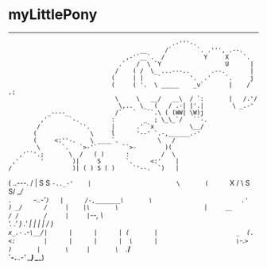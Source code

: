 # myLittlePony
------------------------------
                                                  .-'''-.                  
                                         __     /`       `. .''', .--.     
                                     ,-'`__`.  /           Y     X    `.   
                                   .`   /  \ `Y                  U      |  
                                  /    ( /  \_ ...---..      .--.       |  
                                 (     | |    `        '.  .'    `.     j  
                                 (     ( '.  \ _____    _v`       |    / ,;
                                  \     \   __/   __\  / `:       |   /.'/ 
                                   \,..  \_  (   / .-| |'.|        \ _.-'  
               _----_             /`   `   ``.\ ( (WW| \W)j                
             ,'      `-.         :        _  ; \_\_`/   ``-.               
            /           `'.      |      .' `x          \__/                
           (               \     l      '--' `.-,______.-'                 
           (     <:''-.    \ ____`.           \   /                        
            \      `.   `>-'`       ``>-        )(                         
       ,'``'.;       \  /   ( )      :         /  \                        
     ,'      '        )|     S       `.     <:'    |                       
    /                 )| ( ) S ( )     `'--.  `)   |                       
   (         ..---.  / |  S     S       `-.._-'    |                       
    \       (      `X / \ S     S/             \__/                        
     `.      `-..-'` )   |      /-,_______\       \                        
    .'               ) _/      /     |    |\       \                       
    |     __        / /       /     |     | `--,    \                      
    '.  .'  )     .'  |      |      |     |   /      )                     
      `x_.-`  _.-`\__/|      |      |      | (       |                     
   _  (.    <:        |      |      |      |  \      |                     
   \`-._`>    )       |       \     |       \  `.___/                      
`-.___..-' \_______) \_______) 
